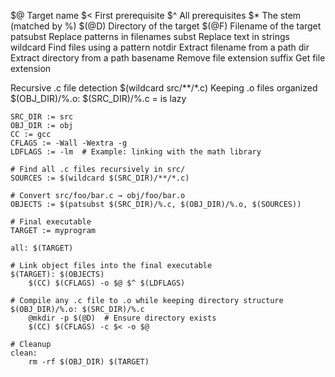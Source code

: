 $@	Target name
$<	First prerequisite
$^	All prerequisites
$*	The stem (matched by %)
$(@D)	Directory of the target
$(@F)	Filename of the target
patsubst	Replace patterns in filenames
subst	Replace text in strings
wildcard	Find files using a pattern
notdir	Extract filename from a path
dir	Extract directory from a path
basename	Remove file extension
suffix	Get file extension


Recursive .c file detection	$(wildcard src/**/*.c)
Keeping .o files organized	$(OBJ_DIR)/%.o: $(SRC_DIR)/%.c
= is lazy


```make
SRC_DIR := src
OBJ_DIR := obj
CC := gcc
CFLAGS := -Wall -Wextra -g
LDFLAGS := -lm  # Example: linking with the math library

# Find all .c files recursively in src/
SOURCES := $(wildcard $(SRC_DIR)/**/*.c)

# Convert src/foo/bar.c → obj/foo/bar.o
OBJECTS := $(patsubst $(SRC_DIR)/%.c, $(OBJ_DIR)/%.o, $(SOURCES))

# Final executable
TARGET := myprogram

all: $(TARGET)

# Link object files into the final executable
$(TARGET): $(OBJECTS)
	$(CC) $(CFLAGS) -o $@ $^ $(LDFLAGS)

# Compile any .c file to .o while keeping directory structure
$(OBJ_DIR)/%.o: $(SRC_DIR)/%.c
	@mkdir -p $(@D)  # Ensure directory exists
	$(CC) $(CFLAGS) -c $< -o $@

# Cleanup
clean:
	rm -rf $(OBJ_DIR) $(TARGET)
```

